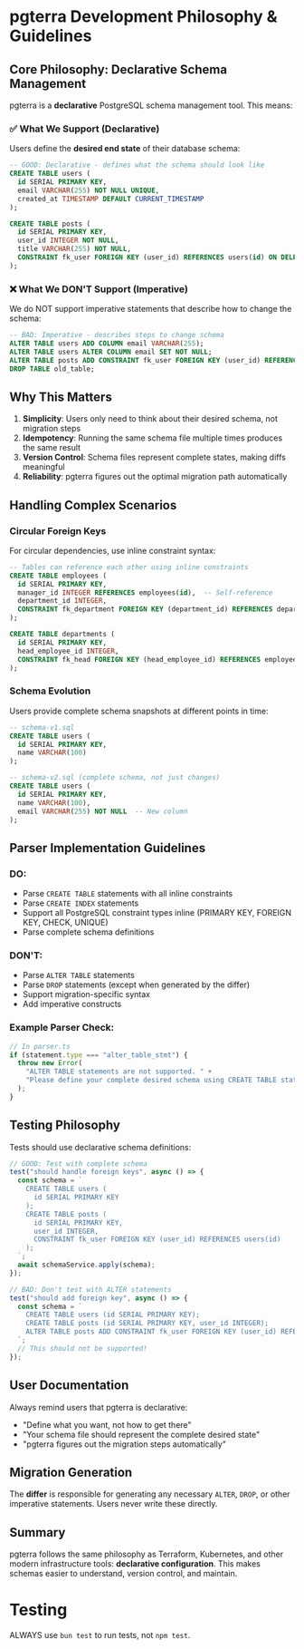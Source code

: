 # pgterra Development Philosophy & Guidelines

## Core Philosophy: Declarative Schema Management

pgterra is a **declarative** PostgreSQL schema management tool. This means:

### ✅ What We Support (Declarative)

Users define the **desired end state** of their database schema:

```sql
-- GOOD: Declarative - defines what the schema should look like
CREATE TABLE users (
  id SERIAL PRIMARY KEY,
  email VARCHAR(255) NOT NULL UNIQUE,
  created_at TIMESTAMP DEFAULT CURRENT_TIMESTAMP
);

CREATE TABLE posts (
  id SERIAL PRIMARY KEY,
  user_id INTEGER NOT NULL,
  title VARCHAR(255) NOT NULL,
  CONSTRAINT fk_user FOREIGN KEY (user_id) REFERENCES users(id) ON DELETE CASCADE
);
```

### ❌ What We DON'T Support (Imperative)

We do NOT support imperative statements that describe how to change the schema:

```sql
-- BAD: Imperative - describes steps to change schema
ALTER TABLE users ADD COLUMN email VARCHAR(255);
ALTER TABLE users ALTER COLUMN email SET NOT NULL;
ALTER TABLE posts ADD CONSTRAINT fk_user FOREIGN KEY (user_id) REFERENCES users(id);
DROP TABLE old_table;
```

## Why This Matters

1. **Simplicity**: Users only need to think about their desired schema, not migration steps
2. **Idempotency**: Running the same schema file multiple times produces the same result
3. **Version Control**: Schema files represent complete states, making diffs meaningful
4. **Reliability**: pgterra figures out the optimal migration path automatically

## Handling Complex Scenarios

### Circular Foreign Keys

For circular dependencies, use inline constraint syntax:

```sql
-- Tables can reference each other using inline constraints
CREATE TABLE employees (
  id SERIAL PRIMARY KEY,
  manager_id INTEGER REFERENCES employees(id),  -- Self-reference
  department_id INTEGER,
  CONSTRAINT fk_department FOREIGN KEY (department_id) REFERENCES departments(id)
);

CREATE TABLE departments (
  id SERIAL PRIMARY KEY,
  head_employee_id INTEGER,
  CONSTRAINT fk_head FOREIGN KEY (head_employee_id) REFERENCES employees(id)
);
```

### Schema Evolution

Users provide complete schema snapshots at different points in time:

```sql
-- schema-v1.sql
CREATE TABLE users (
  id SERIAL PRIMARY KEY,
  name VARCHAR(100)
);

-- schema-v2.sql (complete schema, not just changes)
CREATE TABLE users (
  id SERIAL PRIMARY KEY,
  name VARCHAR(100),
  email VARCHAR(255) NOT NULL  -- New column
);
```

## Parser Implementation Guidelines

### DO:
- Parse `CREATE TABLE` statements with all inline constraints
- Parse `CREATE INDEX` statements
- Support all PostgreSQL constraint types inline (PRIMARY KEY, FOREIGN KEY, CHECK, UNIQUE)
- Parse complete schema definitions

### DON'T:
- Parse `ALTER TABLE` statements
- Parse `DROP` statements (except when generated by the differ)
- Support migration-specific syntax
- Add imperative constructs

### Example Parser Check:

```typescript
// In parser.ts
if (statement.type === "alter_table_stmt") {
  throw new Error(
    "ALTER TABLE statements are not supported. " +
    "Please define your complete desired schema using CREATE TABLE statements."
  );
}
```

## Testing Philosophy

Tests should use declarative schema definitions:

```typescript
// GOOD: Test with complete schema
test("should handle foreign keys", async () => {
  const schema = `
    CREATE TABLE users (
      id SERIAL PRIMARY KEY
    );
    CREATE TABLE posts (
      id SERIAL PRIMARY KEY,
      user_id INTEGER,
      CONSTRAINT fk_user FOREIGN KEY (user_id) REFERENCES users(id)
    );
  `;
  await schemaService.apply(schema);
});

// BAD: Don't test with ALTER statements
test("should add foreign key", async () => {
  const schema = `
    CREATE TABLE users (id SERIAL PRIMARY KEY);
    CREATE TABLE posts (id SERIAL PRIMARY KEY, user_id INTEGER);
    ALTER TABLE posts ADD CONSTRAINT fk_user FOREIGN KEY (user_id) REFERENCES users(id);
  `;
  // This should not be supported!
});
```

## User Documentation

Always remind users that pgterra is declarative:

- "Define what you want, not how to get there"
- "Your schema file should represent the complete desired state"
- "pgterra figures out the migration steps automatically"

## Migration Generation

The **differ** is responsible for generating any necessary `ALTER`, `DROP`, or other imperative statements. Users never write these directly.

## Summary

pgterra follows the same philosophy as Terraform, Kubernetes, and other modern infrastructure tools: **declarative configuration**. This makes schemas easier to understand, version control, and maintain.

# Testing
ALWAYS use `bun test` to run tests, not `npm test`.